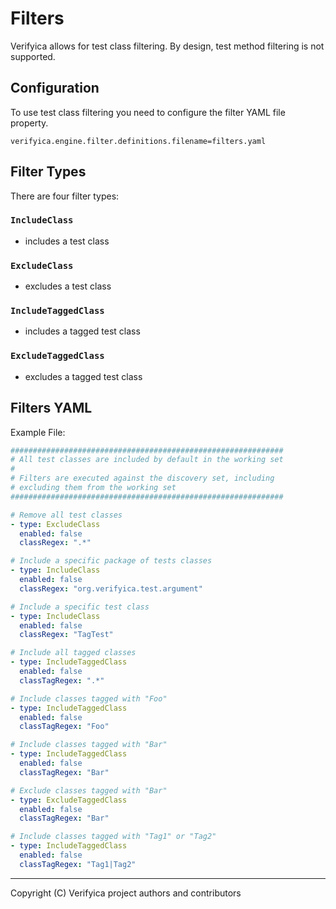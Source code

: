 # Filters

Verifyica allows for test class filtering. By design, test method filtering is not supported.

## Configuration

To use test class filtering you need to configure the filter YAML file property.

```properties
verifyica.engine.filter.definitions.filename=filters.yaml
```

## Filter Types

There are four filter types:

### `IncludeClass`

- includes a test class

### `ExcludeClass`

- excludes a test class

### `IncludeTaggedClass`

- includes a tagged test class

### `ExcludeTaggedClass`

- excludes a tagged test class

## Filters YAML

Example File:

```yaml
#############################################################
# All test classes are included by default in the working set                      #
#
# Filters are executed against the discovery set, including
# excluding them from the working set
#############################################################

# Remove all test classes
- type: ExcludeClass
  enabled: false
  classRegex: ".*"

# Include a specific package of tests classes
- type: IncludeClass
  enabled: false
  classRegex: "org.verifyica.test.argument"

# Include a specific test class
- type: IncludeClass
  enabled: false
  classRegex: "TagTest"

# Include all tagged classes
- type: IncludeTaggedClass
  enabled: false
  classTagRegex: ".*"

# Include classes tagged with "Foo"
- type: IncludeTaggedClass
  enabled: false
  classTagRegex: "Foo"

# Include classes tagged with "Bar"
- type: IncludeTaggedClass
  enabled: false
  classTagRegex: "Bar"

# Exclude classes tagged with "Bar"
- type: ExcludeTaggedClass
  enabled: false
  classTagRegex: "Bar"

# Include classes tagged with "Tag1" or "Tag2"
- type: IncludeTaggedClass
  enabled: false
  classTagRegex: "Tag1|Tag2"
```

---

Copyright (C) Verifyica project authors and contributors